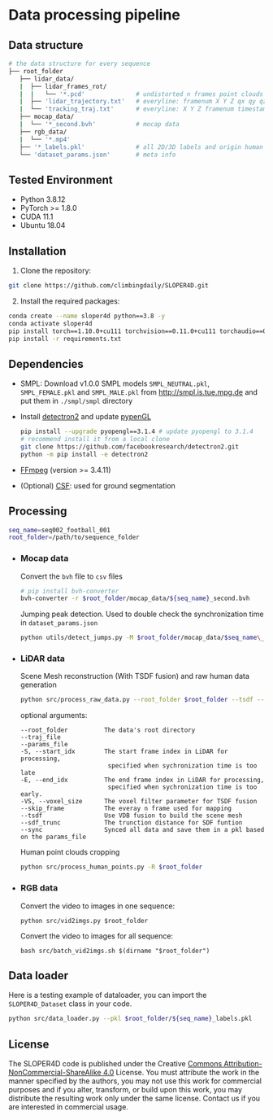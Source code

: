 # Data processing pipeline


## **Data structure**
```bash
# the data structure for every sequence
├── root_folder
   ├── lidar_data/
   |  ├── lidar_frames_rot/        
   |  |   └── '*.pcd'              # undistorted n frames point clouds in global coordinates
   |  ├── 'lidar_trajectory.txt'   # everyline: framenum X Y Z qx qy qz qw timestamp
   |  └── 'tracking_traj.txt'      # everyline: X Y Z framenum timestamp
   ├── mocap_data/
   |  └── '*_second.bvh'           # mocap data
   ├── rgb_data/
   |  └── '*.mp4'
   ├── '*_labels.pkl'              # all 2D/3D labels and origin human data
   └── 'dataset_params.json'       # meta info
```


## **Tested Environment**
- Python 3.8.12
- PyTorch >= 1.8.0
- CUDA 11.1
- Ubuntu 18.04

## **Installation**
1. Clone the repository:
```bash
git clone https://github.com/climbingdaily/SLOPER4D.git
```
2. Install the required packages:
```bash
conda create --name sloper4d python==3.8 -y
conda activate sloper4d
pip install torch==1.10.0+cu111 torchvision==0.11.0+cu111 torchaudio==0.10.0 -f https://download.pytorch.org/whl/torch_stable.html  # cpu-only version is ok for visualization and processing
pip install -r requirements.txt
```
## **Dependencies**
- SMPL: Download v1.0.0 SMPL models `SMPL_NEUTRAL.pkl`, `SMPL_FEMALE.pkl` and `SMPL_MALE.pkl` from http://smpl.is.tue.mpg.de and put them in `./smpl/smpl` directory
- Install [detectron2](https://github.com/facebookresearch/detectron2.git) and update [pypenGL](https://github.com/mcfletch/pyopengl.git)

   ```bash
   pip install --upgrade pyopengl==3.1.4 # update pyopengl to 3.1.4
   # recommend install it from a local clone
   git clone https://github.com/facebookresearch/detectron2.git
   python -m pip install -e detectron2
   ```
- [FFmpeg](https://ffmpeg.org/download.html) (version >= 3.4.11)
- (Optional) [CSF](https://github.com/jianboqi/CSF): used for ground segmentation

## **Processing**
```bash
seq_name=seq002_football_001
root_folder=/path/to/sequence_folder
```

- ### **Mocap data** 
   Convert the `bvh` file to `csv` files
   ```bash
   # pip install bvh-converter 
   bvh-converter -r $root_folder/mocap_data/${seq_name}_second.bvh
   ```

   Jumping peak detection. Used to double check the synchronization time in `dataset_params.json`
   ```bash
   python utils/detect_jumps.py -M $root_folder/mocap_data/$seq_name\_second.bvh
   ```

- ### **LiDAR data** 

   Scene Mesh reconstruction (With TSDF fusion) and raw human data generation
   ``` bash
   python src/process_raw_data.py --root_folder $root_folder --tsdf --sync 
   ```
   optional arguments:
   ```
   --root_folder          The data's root directory
   --traj_file  
   --params_file  
   -S, --start_idx        The start frame index in LiDAR for processing, 
                           specified when sychronization time is too late
   -E, --end_idx          The end frame index in LiDAR for processing, 
                           specified when sychronization time is too early.
   -VS, --voxel_size      The voxel filter parameter for TSDF fusion
   --skip_frame           The everay n frame used for mapping
   --tsdf                 Use VDB fusion to build the scene mesh 
   --sdf_trunc            The trunction distance for SDF funtion
   --sync                 Synced all data and save them in a pkl based on the params_file
   ```

   Human point clouds cropping
   ```bash
   python src/process_human_points.py -R $root_folder  
   ```
- ### **RGB data** 
   Convert the video to images in one sequence: 

   ```shell
   python src/vid2imgs.py $root_folder
   ```

   Convert the video to images for all sequence: 
   ```shell
   bash src/batch_vid2imgs.sh $(dirname "$root_folder")
   ```

## **Data loader**
Here is a testing example of dataloader, you can import the `SLOPER4D_Dataset` class in your code.
```bash
python src/data_loader.py --pkl $root_folder/${seq_name}_labels.pkl
```


## **License**
The SLOPER4D code is published under the Creative [Commons Attribution-NonCommercial-ShareAlike 4.0](https://creativecommons.org/licenses/by-nc-sa/4.0/) License. You must attribute the work in the manner specified by the authors, you may not use this work for commercial purposes and if you alter, transform, or build upon this work, you may distribute the resulting work only under the same license. Contact us if you are interested in commercial usage.

